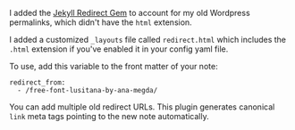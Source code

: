 ---
---

I added the [Jekyll Redirect Gem](https://github.com/jekyll/jekyll-redirect-from) to account for my old Wordpress permalinks, which didn't have the `html` extension.

I added a customized `_layouts` file called `redirect.html` which includes the `.html` extension if you've enabled it in your config yaml file.

To use, add this variable to the front matter of your note:
```
redirect_from:
  - /free-font-lusitana-by-ana-megda/
  ```
  
You can add multiple old redirect URLs. This plugin generates canonical `link` meta tags pointing to the new note automatically.